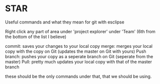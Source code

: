 # STAR
Useful commands and what they mean for git with esclipse

Right click any part of area under 'project explorer'
  under 'Team' (6th from the bottom of the list I believe)

commit: saves your changes to your local copy
merge: merges your local copy with the copy on Git (updates the master on Git with yours)
Push branch: pushes your copy as a seperate branch on Git (seperate from the master)
Pull: pretty much updates your local copy with that of the master branch

these should be the only commands under that, that we should be using.

